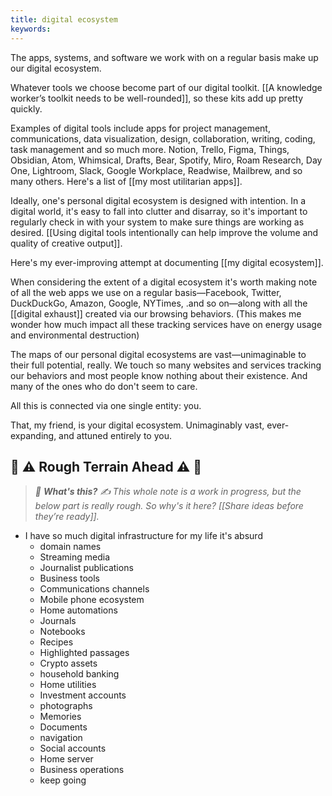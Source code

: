 ```yaml
---
title: digital ecosystem
keywords: 
---
```

The apps, systems, and software we work with on a regular basis make up our digital ecosystem.

Whatever tools we choose become part of our digital toolkit. [[A knowledge worker’s toolkit needs to be well-rounded]], so these kits add up pretty quickly.

Examples of digital tools include apps for project management, communications, data visualization, design, collaboration, writing, coding, task management and so much more. Notion, Trello, Figma, Things, Obsidian, Atom, Whimsical, Drafts, Bear, Spotify, Miro, Roam Research, Day One, Lightroom, Slack, Google Workplace, Readwise, Mailbrew, and so many others. Here's a list of [[my most utilitarian apps]].

Ideally, one's personal digital ecosystem is designed with intention. In a digital world, it's easy to fall into clutter and disarray, so it's important to regularly check in with your system to make sure things are working as desired. [[Using digital tools intentionally can help improve the volume and quality of creative output]].

Here's my ever-improving attempt at documenting [[my digital ecosystem]].

When considering the extent of a digital ecosystem it's worth making note of all the web apps we use on a regular basis—Facebook, Twitter, DuckDuckGo, Amazon, Google, NYTimes, .and so on—along with all the [[digital exhaust]] created via our browsing behaviors. (This makes me wonder how much impact all these tracking services have on energy usage and environmental destruction)

The maps of our personal digital ecosystems are vast—unimaginable to their full potential, really. We touch so many websites and services tracking our behaviors and most people know nothing about their existence. And many of the ones who do don't seem to care.

All this is connected via one single entity: you.

That, my friend, is your digital ecosystem. Unimaginably vast, ever-expanding, and attuned entirely to you. 

## 🚧 ⚠️ Rough Terrain Ahead ⚠️ 🚧
> *🛑  **What's this?** ✍️  This whole note is a work in progress, but the below part is really rough. So why's it here? [[Share ideas before they’re ready]].*
-   I have so much digital infrastructure for my life it's absurd
    -   domain names
    -   Streaming media
    -   Journalist publications
    -   Business tools
    -   Communications channels
    -   Mobile phone ecosystem
    -   Home automations
    -   Journals
    -   Notebooks
    -   Recipes
    -   Highlighted passages
    -   Crypto assets
    -   household banking
    -   Home utilities
    -   Investment accounts
    -   photographs
    -   Memories
    -   Documents
    -   navigation
    -   Social accounts
    -   Home server
    -   Business operations
    -   keep going